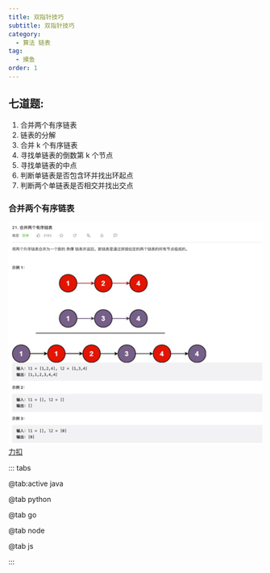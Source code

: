 ```yaml
---
title: 双指针技巧
subtitle: 双指针技巧
category:
  - 算法 链表
tag:
  - 摸鱼
order: 1
---
```


## 七道题:
1. 合并两个有序链表
2. 链表的分解
3. 合并 k 个有序链表
4. 寻找单链表的倒数第 k 个节点
5. 寻找单链表的中点
6. 判断单链表是否包含环并找出环起点
7. 判断两个单链表是否相交并找出交点


### 合并两个有序链表
![合并两个有序链表](../image/image.png)
[力扣](https://leetcode.cn/problems/merge-two-sorted-lists/)


::: tabs

@tab:active java

<!-- tab 1 内容 -->

@tab python

<!-- tab 2 内容 -->

@tab go

<!-- tab 3 将会被默认激活 -->

<!-- tab 3 内容 -->
@tab node

@tab js

:::

